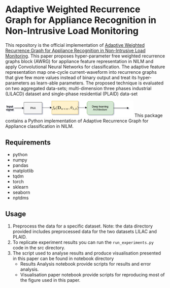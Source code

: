 # Adaptive Weighted Recurrence Graph for Appliance Recognition in Non-Intrusive Load Monitoring
This repository is the official implementation of [Adaptive Weighted Recurrence Graph for Appliance Recognition in Non-Intrusive Load Monitoring](). 
This paper proposes hyper-parameter free weighted recurrence graphs block (AWRG) for appliance feature representation in NILM and apply Convolutional Neural Networks for classification. The adaptive feature representation map  one-cycle current-waveform into  recurrence graphs that give few more values instead of binary output and treat its hyper-parameters as learn-able parameters. The proposed technique is evaluated on two aggregated data-sets;  multi-dimension three phases industrial (LILACD) dataset and single-phase  residential (PLAID) data-set

<img src="Adaptive-RP.png" width="80%" height="50%">
This package contains a Python implementation of Adaptive Recurrence Graph for Appliance classification in NILM. 

## Requirements
- python
- numpy
- pandas
- matplotlib
- tqdm
- torch
- sklearn
- seaborn
- nptdms 





## Usage

1. Preprocess the data for a specific dataset. Note: the data directory provided includes preprocessed data for the two datasets LILAC and PLAID.
2. To replicate experiment results you can run the `run_experiments.py` code in the src directory. 
3. The script used to analyse results and produce visualisation presented in this paper can be found in notebook directory
    - Results Analysis notebook provide scripts for results and error analysis.
    - Visualisation paper notebook provide scripts for reproducing most of the figure used in this paper.




